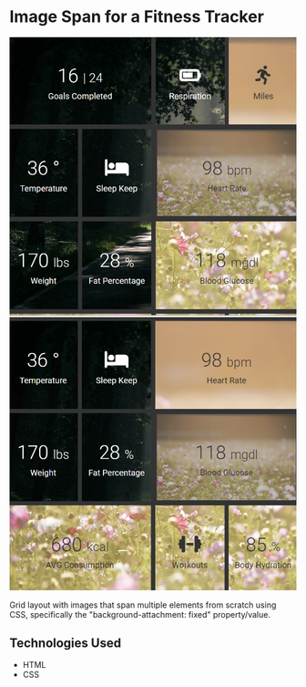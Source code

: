 # Image Span for a Fitness Tracker

![Screenshot](screenshot6.png)
![Screenshot](screenshot7.png)

Grid layout with images that span multiple elements from scratch using CSS, specifically the "background-attachment: fixed" property/value.

## Technologies Used

- HTML
- CSS
